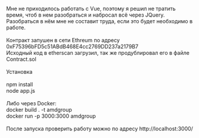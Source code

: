 Мне не приходилось работать с Vue, поэтому я решил не тратить время, чтоб в нем разобраться и набросал всё через JQuery.<br>
Разобраться в нём мне не составит труда, если это будет необходимо в работе.<br>
<br>
Контракт запушен в сети Ethreum по адресу 0xF75396bFD5c51ABdB468E4cc2769DD237a2179B7<br>
Исходный код в etherscan загрузил, так же продублировал его в файле Contract.sol<br>
<br>
Установка<br>
<br>
npm install<br>
node app.js<br>
<br>
Либо через Docker:<br>
docker build . -t amdgroup<br>
docker run -p 3000:3000 amdgroup<br>
<br>
После запуска проверить работу можно по адресу http://localhost:3000/
